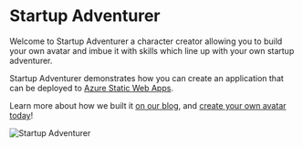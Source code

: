 # Startup Adventurer


Welcome to Startup Adventurer a character creator allowing you to build your own avatar and imbue it with skills which line up with your own startup adventurer.

Startup Adventurer demonstrates how you can create an application that can be deployed to [Azure Static Web Apps](https://docs.microsoft.com/azure/static-web-apps/?WT.mc_id=startup-18441-aapowell).

Learn more about how we built it [on our blog](https://devblogs.microsoft.com/startups/simplifying-web-apps-with-static-web-apps?WT.mc_id=startup-18441-aapowell), and [create your own avatar today](https://purple-mushroom-0656edc10.azurestaticapps.net)!

![Startup Adventurer](./docs/action.gif)
